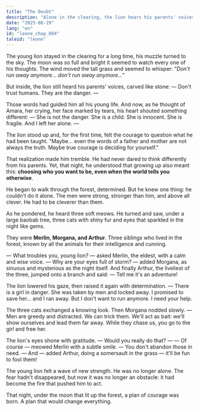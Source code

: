 ```yaml
---
title: "The Doubt"
description: "Alone in the clearing, the lion hears his parents' voices urging him to distrust humans. But for the first time, he dares to question what he has always believed, and from this doubt, the courage to act is born."
date: "2025-08-29"
lang: "en"
id: "leone_chap_004"
taleid: "leone"
---
```


The young lion stayed in the clearing for a long time, his muzzle turned to the sky. The moon was so full and bright it seemed to watch every one of his thoughts.
The wind moved the tall grass and seemed to whisper: *"Don't run away anymore... don't run away anymore..."*

But inside, the lion still heard his parents' voices, carved like stone:
— Don't trust humans. They are the danger. —

Those words had guided him all his young life. And now, as he thought of Amara, her crying, her face marked by tears, his heart shouted something different:
— She is not the danger. She is a child. She is innocent. She is fragile. And I left her alone. —

The lion stood up and, for the first time, felt the courage to question what he had been taught.
"Maybe... even the words of a father and mother are not always the truth. Maybe true courage is deciding for yourself."

That realization made him tremble. He had never dared to think differently from his parents. Yet, that night, he understood that growing up also meant this: **choosing who you want to be, even when the world tells you otherwise**.

He began to walk through the forest, determined.
But he knew one thing: he couldn't do it alone. The men were strong, stronger than him, and above all clever. He had to be cleverer than them.

As he pondered, he heard three soft meows. He turned and saw, under a large baobab tree, three cats with shiny fur and eyes that sparkled in the night like gems.

They were **Merlin, Morgana, and Arthur**.
Three siblings who lived in the forest, known by all the animals for their intelligence and cunning.

— What troubles you, young lion? — asked Merlin, the eldest, with a calm and wise voice.
— Why are your eyes full of storm? — added Morgana, as sinuous and mysterious as the night itself.
And finally Arthur, the liveliest of the three, jumped onto a branch and said:
— Tell me it's an adventure!

The lion lowered his gaze, then raised it again with determination.
— There is a girl in danger. She was taken by men and locked away. I promised to save her... and I ran away. But I don't want to run anymore. I need your help.

The three cats exchanged a knowing look. Then Morgana nodded slowly.
— Men are greedy and distracted. We can trick them. We'll act as bait: we'll show ourselves and lead them far away. While they chase us, you go to the girl and free her.

The lion's eyes shone with gratitude.
— Would you really do that? —
— Of course — meowed Merlin with a subtle smile. — You don't abandon those in need.
— And — added Arthur, doing a somersault in the grass — it'll be fun to fool them!

The young lion felt a wave of new strength. He was no longer alone.
The fear hadn't disappeared, but now it was no longer an obstacle: it had become the fire that pushed him to act.

That night, under the moon that lit up the forest, a plan of courage was born.
A plan that would change everything.
